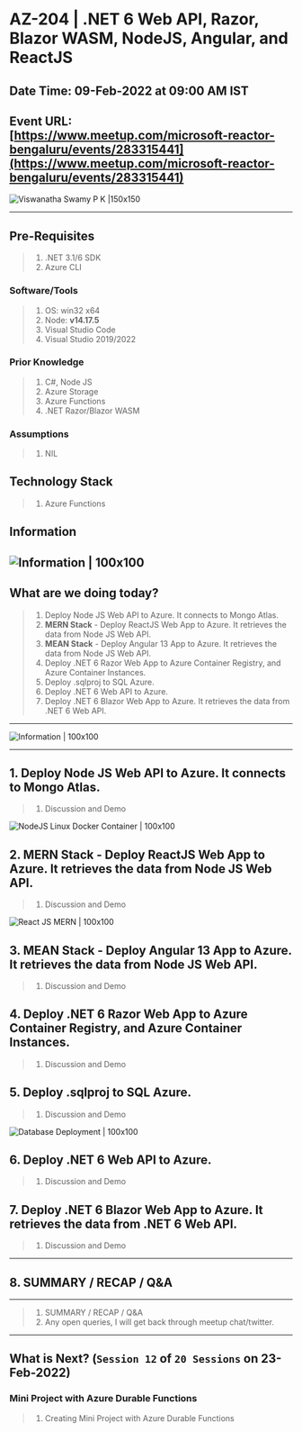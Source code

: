# AZ-204 | .NET 6 Web API, Razor, Blazor WASM, NodeJS, Angular, and ReactJS

## Date Time: 09-Feb-2022 at 09:00 AM IST

## Event URL: [https://www.meetup.com/microsoft-reactor-bengaluru/events/283315441](https://www.meetup.com/microsoft-reactor-bengaluru/events/283315441)

![Viswanatha Swamy P K |150x150](./Documentation/Images/ViswanathaSwamyPK.PNG)

---

## Pre-Requisites

> 1. .NET 3.1/6 SDK
> 1. Azure CLI

### Software/Tools

> 1. OS: win32 x64
> 1. Node: **v14.17.5**
> 1. Visual Studio Code
> 1. Visual Studio 2019/2022

### Prior Knowledge

> 1. C#, Node JS
> 1. Azure Storage
> 1. Azure Functions
> 1. .NET Razor/Blazor WASM

### Assumptions

> 1. NIL

## Technology Stack

> 1. Azure Functions

## Information

## ![Information | 100x100](./Documentation/Images/Information.PNG)

## What are we doing today?

> 1. Deploy Node JS Web API to Azure. It connects to Mongo Atlas.
> 1. **MERN Stack** - Deploy ReactJS Web App to Azure. It retrieves the data from Node JS Web API. 
> 1. **MEAN Stack** - Deploy Angular 13 App to Azure. It retrieves the data from Node JS Web API.
> 1. Deploy .NET 6 Razor Web App to Azure Container Registry, and Azure Container Instances.
> 1. Deploy .sqlproj to SQL Azure.
> 1. Deploy .NET 6 Web API to Azure.
> 1. Deploy .NET 6 Blazor Web App to Azure. It retrieves the data from .NET 6 Web API.

---

![Information | 100x100](./Documentation/Images/SeatBelt.PNG)

---

## 1. Deploy Node JS Web API to Azure. It connects to Mongo Atlas.

> 1. Discussion and Demo

![NodeJS Linux Docker Container | 100x100](./Documentation/Images/NodeJS_Linux_Docker_Container.PNG)

## 2. **MERN Stack** - Deploy ReactJS Web App to Azure. It retrieves the data from Node JS Web API. 

> 1. Discussion and Demo

![React JS MERN | 100x100](./Documentation/Images/ReactJS_MERN.PNG)

## 3. **MEAN Stack** - Deploy Angular 13 App to Azure. It retrieves the data from Node JS Web API. 

> 1. Discussion and Demo

## 4. Deploy .NET 6 Razor Web App to Azure Container Registry, and Azure Container Instances.

> 1. Discussion and Demo

## 5. Deploy .sqlproj to SQL Azure.

> 1. Discussion and Demo

![Database Deployment | 100x100](./Documentation/Images/1DatabaseDeployment.PNG)

## 6. Deploy .NET 6 Web API to Azure.

> 1. Discussion and Demo

## 7. Deploy .NET 6 Blazor Web App to Azure. It retrieves the data from .NET 6 Web API.

> 1. Discussion and Demo

---

## 8. SUMMARY / RECAP / Q&A

---

> 1. SUMMARY / RECAP / Q&A
> 2. Any open queries, I will get back through meetup chat/twitter.

---

## What is Next? (`Session 12` of `20 Sessions` on 23-Feb-2022)

### Mini Project with Azure Durable Functions

> 1. Creating Mini Project with Azure Durable Functions
